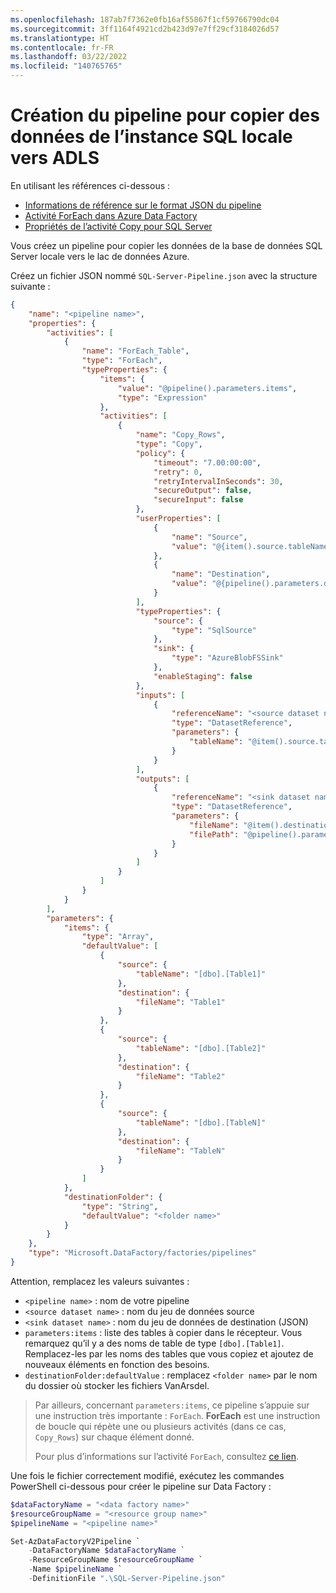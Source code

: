 ```yaml
---
ms.openlocfilehash: 187ab7f7362e0fb16af55867f1cf59766790dc04
ms.sourcegitcommit: 3ff1164f4921cd2b423d97e7ff29cf3184026d57
ms.translationtype: HT
ms.contentlocale: fr-FR
ms.lasthandoff: 03/22/2022
ms.locfileid: "140765765"
---
```

# <a name="creating-the-pipeline-to-copy-data-from-on-prem-sql-to-adls"></a>Création du pipeline pour copier des données de l’instance SQL locale vers ADLS

En utilisant les références ci-dessous :

- [Informations de référence sur le format JSON du pipeline](https://docs.microsoft.com/en-us/azure/data-factory/concepts-pipelines-activities#pipeline-json)
- [Activité ForEach dans Azure Data Factory](https://docs.microsoft.com/en-us/azure/data-factory/control-flow-for-each-activity)
- [Propriétés de l’activité Copy pour SQL Server](https://docs.microsoft.com/en-us/azure/data-factory/connector-sql-server#copy-activity-properties)

Vous créez un pipeline pour copier les données de la base de données SQL Server locale vers le lac de données Azure.

Créez un fichier JSON nommé `SQL-Server-Pipeline.json` avec la structure suivante :

```json
{
    "name": "<pipeline name>",
    "properties": {
        "activities": [
            {
                "name": "ForEach_Table",
                "type": "ForEach",
                "typeProperties": {
                    "items": {
                        "value": "@pipeline().parameters.items",
                        "type": "Expression"
                    },
                    "activities": [
                        {
                            "name": "Copy_Rows",
                            "type": "Copy",
                            "policy": {
                                "timeout": "7.00:00:00",
                                "retry": 0,
                                "retryIntervalInSeconds": 30,
                                "secureOutput": false,
                                "secureInput": false
                            },
                            "userProperties": [
                                {
                                    "name": "Source",
                                    "value": "@{item().source.tableName}"
                                },
                                {
                                    "name": "Destination",
                                    "value": "@{pipeline().parameters.destinationFolder}/@{item().destination.fileName}"
                                }
                            ],
                            "typeProperties": {
                                "source": {
                                    "type": "SqlSource"
                                },
                                "sink": {
                                    "type": "AzureBlobFSSink"
                                },
                                "enableStaging": false
                            },
                            "inputs": [
                                {
                                    "referenceName": "<source dataset name>",
                                    "type": "DatasetReference",
                                    "parameters": {
                                        "tableName": "@item().source.tableName"
                                    }
                                }
                            ],
                            "outputs": [
                                {
                                    "referenceName": "<sink dataset name>",
                                    "type": "DatasetReference",
                                    "parameters": {
                                        "fileName": "@item().destination.fileName",
                                        "filePath": "@pipeline().parameters.destinationFolder"
                                    }
                                }
                            ]
                        }
                    ]
                }
            }
        ],
        "parameters": {
            "items": {
                "type": "Array",
                "defaultValue": [
                    {
                        "source": {
                            "tableName": "[dbo].[Table1]"
                        },
                        "destination": {
                            "fileName": "Table1"
                        }
                    },
                    {
                        "source": {
                            "tableName": "[dbo].[Table2]"
                        },
                        "destination": {
                            "fileName": "Table2"
                        }
                    },
                    {
                        "source": {
                            "tableName": "[dbo].[TableN]"
                        },
                        "destination": {
                            "fileName": "TableN"
                        }
                    }
                ]
            },
            "destinationFolder": {
                "type": "String",
                "defaultValue": "<folder name>"
            }
        }
    },
    "type": "Microsoft.DataFactory/factories/pipelines"
}
```

Attention, remplacez les valeurs suivantes :

- `<pipeline name>` : nom de votre pipeline
- `<source dataset name>` : nom du jeu de données source
- `<sink dataset name>` : nom du jeu de données de destination (JSON)
- `parameters:items` : liste des tables à copier dans le récepteur.
Vous remarquez qu’il y a des noms de table de type `[dbo].[Table1]`. Remplacez-les par les noms des tables que vous copiez et ajoutez de nouveaux éléments en fonction des besoins.
- `destinationFolder:defaultValue` : remplacez `<folder name>` par le nom du dossier où stocker les fichiers VanArsdel.

> Par ailleurs, concernant `parameters:items`, ce pipeline s’appuie sur une instruction très importante : `ForEach`. **ForEach** est une instruction de boucle qui répète une ou plusieurs activités (dans ce cas, `Copy_Rows`) sur chaque élément donné.
>
> Pour plus d’informations sur l’activité `ForEach`, consultez [ce lien](https://docs.microsoft.com/en-us/azure/data-factory/control-flow-for-each-activity).

Une fois le fichier correctement modifié, exécutez les commandes PowerShell ci-dessous pour créer le pipeline sur Data Factory :

```powershell
$dataFactoryName = "<data factory name>"
$resourceGroupName = "<resource group name>"
$pipelineName = "<pipeline name>"

Set-AzDataFactoryV2Pipeline `
    -DataFactoryName $dataFactoryName `
    -ResourceGroupName $resourceGroupName `
    -Name $pipelineName `
    -DefinitionFile ".\SQL-Server-Pipeline.json"
```